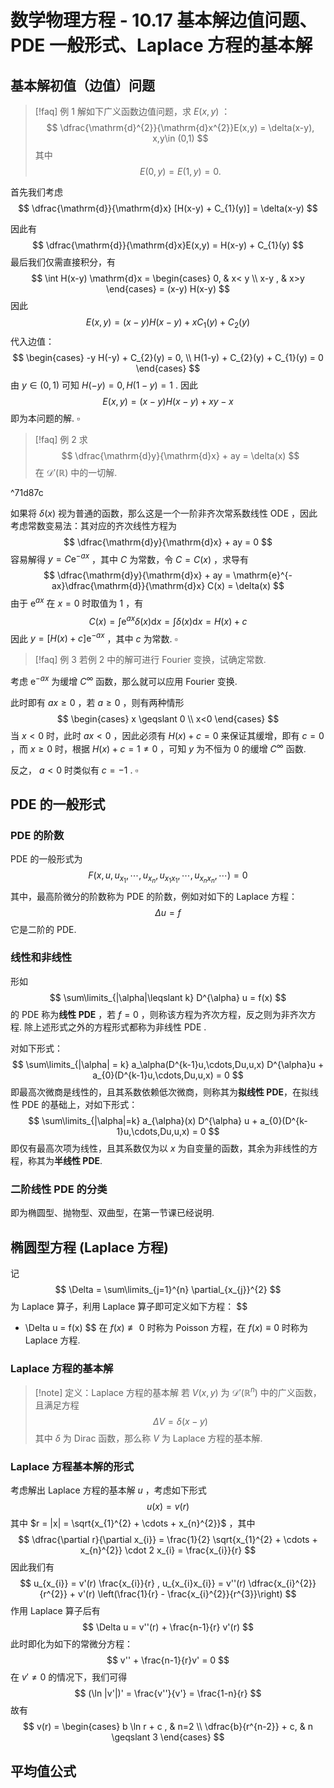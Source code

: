 # 数学物理方程 - 10.17 基本解边值问题、PDE 一般形式、Laplace 方程的基本解

## 基本解初值（边值）问题

>[!faq] 例 1
>解如下广义函数边值问题，求 $E(x,y)$ ：
>$$ \dfrac{\mathrm{d}^{2}}{\mathrm{d}x^{2}}E(x,y) = \delta(x-y), x,y\in (0,1) $$
>其中
>$$ E(0,y) = E(1,y) = 0. $$

首先我们考虑
$$
\dfrac{\mathrm{d}}{\mathrm{d}x} [H(x-y) + C_{1}(y)] = \delta(x-y)
$$

因此有
$$
\dfrac{\mathrm{d}}{\mathrm{d}x}E(x,y) = H(x-y) + C_{1}(y)
$$
最后我们仅需直接积分，有
$$
\int H(x-y) \mathrm{d}x = 
\begin{cases}
0, & x< y \\
x-y , & x>y
\end{cases}
 = (x-y) H(x-y)
$$
因此
$$
E(x,y) = (x-y) H(x-y) + xC_{1}(y) + C_{2}(y)
$$
代入边值：
$$
\begin{cases}
-y H(-y) + C_{2}(y) = 0, \\
H(1-y) + C_{2}(y) + C_{1}(y) = 0 
\end{cases}
$$
由 $y\in (0,1)$ 可知 $H(-y) = 0, H(1-y) = 1$ . 因此
$$
E(x,y) = (x-y)H(x-y) + xy - x
$$
即为本问题的解. $\square$

>[!faq] 例 2
>求
>$$ \dfrac{\mathrm{d}y}{\mathrm{d}x} + ay = \delta(x) $$
>在 $\mathscr{D}'(\mathbb{R})$ 中的一切解.

^71d87c

如果将 $\delta(x)$ 视为普通的函数，那么这是一个一阶非齐次常系数线性 ODE ，因此考虑常数变易法：其对应的齐次线性方程为
$$
\dfrac{\mathrm{d}y}{\mathrm{d}x} + ay = 0
$$
容易解得 $y = C \mathrm{e}^{-ax}$ ，其中 $C$ 为常数，令 $C = C(x)$ ，求导有
$$
\dfrac{\mathrm{d}y}{\mathrm{d}x} + ay = \mathrm{e}^{-ax}\dfrac{\mathrm{d}}{\mathrm{d}x} C(x)  = \delta(x)
$$
由于 $\mathrm{e}^{ax}$ 在 $x = 0$ 时取值为 $1$ ，有
$$
C(x) = \int \mathrm{e}^{ax} \delta(x)\mathrm{d}x = \int \delta(x) \mathrm{d}x = H(x) + c
$$
因此 $y = [H(x) + c] \mathrm{e}^{-ax}$ ，其中 $c$ 为常数. $\square$

>[!faq] 例 3
>若例 2 中的解可进行 Fourier 变换，试确定常数.

考虑 $\mathrm{e}^{-ax}$ 为缓增 $C^{\infty}$ 函数，那么就可以应用 Fourier 变换. 

此时即有 $ax \geqslant 0$ ，若 $a \geqslant 0$ ，则有两种情形
$$
\begin{cases}
x \geqslant 0 \\
x<0
\end{cases}
$$
当 $x<0$ 时，此时 $ax < 0$ ，因此必须有 $H(x)+c = 0$ 来保证其缓增，即有 $c = 0$ ，而 $x \geqslant 0$ 时，根据 $H(x)+c = 1\neq 0$ ，可知 $y$ 为不恒为 $0$ 的缓增 $C^{\infty}$ 函数.

反之， $a<0$ 时类似有 $c = -1$ .  $\square$

## PDE 的一般形式

### PDE 的阶数

PDE 的一般形式为
$$
F(x,u, u_{x_{1}}, \cdots, u_{x_{n}}, u_{x_{1}x_{1}} ,\cdots, u_{x_{n}x_{n}},\cdots) = 0
$$
其中，最高阶微分的阶数称为 PDE 的阶数，例如对如下的 Laplace 方程：
$$
\Delta u = f
$$
它是二阶的 PDE.

### 线性和非线性

形如
$$
\sum\limits_{|\alpha|\leqslant k} D^{\alpha} u = f(x)
$$
的 PDE 称为**线性 PDE** ，若 $f = 0$ ，则称该方程为齐次方程，反之则为非齐次方程. 除上述形式之外的方程形式都称为非线性 PDE .

对如下形式：
$$
\sum\limits_{|\alpha| = k} a_\alpha(D^{k-1}u,\cdots,Du,u,x) D^{\alpha}u + a_{0}(D^{k-1}u,\cdots,Du,u,x) = 0
$$
即最高次微商是线性的，且其系数依赖低次微商，则称其为**拟线性 PDE**，在拟线性 PDE 的基础上，对如下形式：
$$
\sum\limits_{|\alpha|=k} a_{\alpha}(x) D^{\alpha} u + a_{0}(D^{k-1}u,\cdots,Du,u,x) = 0
$$
即仅有最高次项为线性，且其系数仅为以 $x$ 为自变量的函数，其余为非线性的方程，称其为**半线性 PDE**. 

### 二阶线性 PDE 的分类

即为椭圆型、抛物型、双曲型，在第一节课已经说明.

## 椭圆型方程 (Laplace 方程)

记
$$
\Delta = \sum\limits_{j=1}^{n} \partial_{x_{j}}^{2}
$$
为 Laplace 算子，利用 Laplace 算子即可定义如下方程：
$$
- \Delta u = f(x)
$$
在 $f(x)\not\equiv 0$ 时称为 Poisson 方程，在 $f(x)\equiv 0$ 时称为 Laplace 方程.

### Laplace 方程的基本解

>[!note] 定义：Laplace 方程的基本解
>若 $V(x,y)$ 为 $\mathscr{D}'(\mathbb{R}^{n})$ 中的广义函数，且满足方程
>$$ \Delta V = \delta(x-y) $$
>其中 $\delta$ 为 Dirac 函数，那么称 $V$ 为 Laplace 方程的基本解.


### Laplace 方程基本解的形式

考虑解出 Laplace 方程的基本解 $u$ ，考虑如下形式
$$
u(x) = v(r)
$$
其中 $r = |x| = \sqrt{x_{1}^{2} + \cdots + x_{n}^{2}}$ ，其中
$$
\dfrac{\partial r}{\partial x_{i}} = \frac{1}{2} \sqrt{x_{1}^{2} + \cdots  + x_{n}^{2}} \cdot 2 x_{i} = \frac{x_{i}}{r}
$$
因此我们有
$$
u_{x_{i}} = v'(r) \frac{x_{i}}{r} , u_{x_{i}x_{i}} = v''(r) \dfrac{x_{i}^{2}}{r^{2}} + v'(r) \left(\frac{1}{r} - \frac{x_{i}^{2}}{r^{3}}\right)
$$
作用 Laplace 算子后有
$$
\Delta u = v''(r) + \frac{n-1}{r} v'(r)
$$
此时即化为如下的常微分方程：
$$
v'' + \frac{n-1}{r}v' = 0
$$
在 $v'\neq 0$ 的情况下，我们可得
$$
(\ln |v'|)' = \frac{v''}{v'} = \frac{1-n}{r}
$$
故有
$$
v(r) = 
\begin{cases}
b \ln r + c , & n=2 \\
\dfrac{b}{r^{n-2}} + c,  & n \geqslant 3
\end{cases}
$$

## 平均值公式



